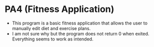 # PA4 (Fitness Application)
- This program is a basic fitness application that allows the user to manually edit diet and exercise plans.
- I am not sure why but the program does not return 0 when exited. Everything seems to work as intended.